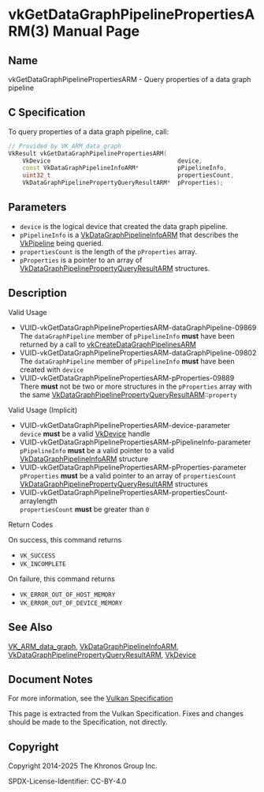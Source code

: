 # vkGetDataGraphPipelinePropertiesARM(3) Manual Page

## Name

vkGetDataGraphPipelinePropertiesARM - Query properties of a data graph pipeline



## [](#_c_specification)C Specification

To query properties of a data graph pipeline, call:

```c++
// Provided by VK_ARM_data_graph
VkResult vkGetDataGraphPipelinePropertiesARM(
    VkDevice                                    device,
    const VkDataGraphPipelineInfoARM*           pPipelineInfo,
    uint32_t                                    propertiesCount,
    VkDataGraphPipelinePropertyQueryResultARM*  pProperties);
```

## [](#_parameters)Parameters

- `device` is the logical device that created the data graph pipeline.
- `pPipelineInfo` is a [VkDataGraphPipelineInfoARM](https://registry.khronos.org/vulkan/specs/latest/man/html/VkDataGraphPipelineInfoARM.html) that describes the [VkPipeline](https://registry.khronos.org/vulkan/specs/latest/man/html/VkPipeline.html) being queried.
- `propertiesCount` is the length of the `pProperties` array.
- `pProperties` is a pointer to an array of [VkDataGraphPipelinePropertyQueryResultARM](https://registry.khronos.org/vulkan/specs/latest/man/html/VkDataGraphPipelinePropertyQueryResultARM.html) structures.

## [](#_description)Description

Valid Usage

- [](#VUID-vkGetDataGraphPipelinePropertiesARM-dataGraphPipeline-09869)VUID-vkGetDataGraphPipelinePropertiesARM-dataGraphPipeline-09869  
  The `dataGraphPipeline` member of `pPipelineInfo` **must** have been returned by a call to [vkCreateDataGraphPipelinesARM](https://registry.khronos.org/vulkan/specs/latest/man/html/vkCreateDataGraphPipelinesARM.html)
- [](#VUID-vkGetDataGraphPipelinePropertiesARM-dataGraphPipeline-09802)VUID-vkGetDataGraphPipelinePropertiesARM-dataGraphPipeline-09802  
  The `dataGraphPipeline` member of `pPipelineInfo` **must** have been created with `device`
- [](#VUID-vkGetDataGraphPipelinePropertiesARM-pProperties-09889)VUID-vkGetDataGraphPipelinePropertiesARM-pProperties-09889  
  There **must** not be two or more structures in the `pProperties` array with the same [VkDataGraphPipelinePropertyQueryResultARM](https://registry.khronos.org/vulkan/specs/latest/man/html/VkDataGraphPipelinePropertyQueryResultARM.html)::`property`

Valid Usage (Implicit)

- [](#VUID-vkGetDataGraphPipelinePropertiesARM-device-parameter)VUID-vkGetDataGraphPipelinePropertiesARM-device-parameter  
  `device` **must** be a valid [VkDevice](https://registry.khronos.org/vulkan/specs/latest/man/html/VkDevice.html) handle
- [](#VUID-vkGetDataGraphPipelinePropertiesARM-pPipelineInfo-parameter)VUID-vkGetDataGraphPipelinePropertiesARM-pPipelineInfo-parameter  
  `pPipelineInfo` **must** be a valid pointer to a valid [VkDataGraphPipelineInfoARM](https://registry.khronos.org/vulkan/specs/latest/man/html/VkDataGraphPipelineInfoARM.html) structure
- [](#VUID-vkGetDataGraphPipelinePropertiesARM-pProperties-parameter)VUID-vkGetDataGraphPipelinePropertiesARM-pProperties-parameter  
  `pProperties` **must** be a valid pointer to an array of `propertiesCount` [VkDataGraphPipelinePropertyQueryResultARM](https://registry.khronos.org/vulkan/specs/latest/man/html/VkDataGraphPipelinePropertyQueryResultARM.html) structures
- [](#VUID-vkGetDataGraphPipelinePropertiesARM-propertiesCount-arraylength)VUID-vkGetDataGraphPipelinePropertiesARM-propertiesCount-arraylength  
  `propertiesCount` **must** be greater than `0`

Return Codes

On success, this command returns

- `VK_SUCCESS`
- `VK_INCOMPLETE`

On failure, this command returns

- `VK_ERROR_OUT_OF_HOST_MEMORY`
- `VK_ERROR_OUT_OF_DEVICE_MEMORY`

## [](#_see_also)See Also

[VK\_ARM\_data\_graph](https://registry.khronos.org/vulkan/specs/latest/man/html/VK_ARM_data_graph.html), [VkDataGraphPipelineInfoARM](https://registry.khronos.org/vulkan/specs/latest/man/html/VkDataGraphPipelineInfoARM.html), [VkDataGraphPipelinePropertyQueryResultARM](https://registry.khronos.org/vulkan/specs/latest/man/html/VkDataGraphPipelinePropertyQueryResultARM.html), [VkDevice](https://registry.khronos.org/vulkan/specs/latest/man/html/VkDevice.html)

## [](#_document_notes)Document Notes

For more information, see the [Vulkan Specification](https://registry.khronos.org/vulkan/specs/latest/html/vkspec.html#vkGetDataGraphPipelinePropertiesARM)

This page is extracted from the Vulkan Specification. Fixes and changes should be made to the Specification, not directly.

## [](#_copyright)Copyright

Copyright 2014-2025 The Khronos Group Inc.

SPDX-License-Identifier: CC-BY-4.0